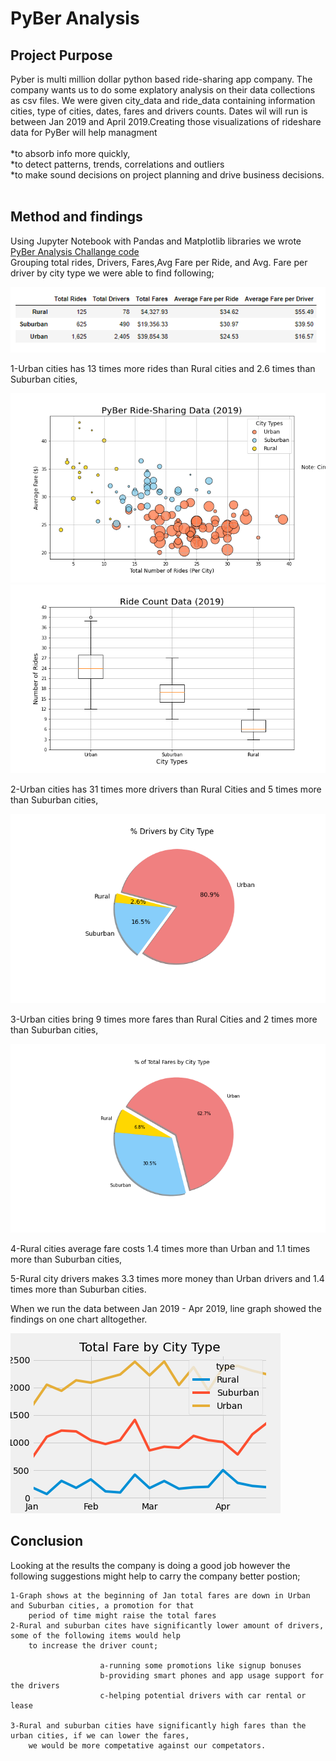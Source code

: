 # PyBer Analysis
## Project Purpose

Pyber is multi million dollar python based ride-sharing app company. The company wants us to do some explatory analysis on their data collections as csv files. We were given city_data and ride_data containing information cities, type of cities, dates, fares and drivers counts. Dates wil will run is between Jan 2019 and April 2019.Creating those visualizations of rideshare data for PyBer will help managment <br>
<br>
	*to absorb info more quickly,<br>
	*to detect patterns, trends, correlations and outliers<br>
	*to make sound decisions on project planning and drive business decisions.<br>
<br>
## Method and findings <br>

Using Jupyter Notebook with Pandas and Matplotlib libraries we wrote [PyBer Analysis Challange code](https://github.com/4renginy/Module5-PyBer_Analysis_Matplotlib/blob/main/PyBer_Challenge.ipynb)<br>
Grouping total rides, Drivers, Fares,Avg Fare per Ride, and Avg. Fare per driver by city type we were able to find following;<br>

![](https://github.com/4renginy/Module5-PyBer_Analysis_Matplotlib/blob/main/analysis/Summary_table.PNG)<br>

1-Urban cities has 13 times more rides than Rural cities and 2.6 times than Suburban cities,<br>

![](https://github.com/4renginy/Module5-PyBer_Analysis_Matplotlib/blob/main/analysis/Fig1.png)
![](https://github.com/4renginy/Module5-PyBer_Analysis_Matplotlib/blob/main/analysis/Fig2.png)

2-Urban cities has 31 times more drivers than Rural Cities and 5 times more than Suburban cities,<br>

![](https://github.com/4renginy/Module5-PyBer_Analysis_Matplotlib/blob/main/analysis/Fig6.png)

3-Urban cities bring 9 times more fares than Rural Cities and 2 times more than Suburban cities,<br>

![](https://github.com/4renginy/Module5-PyBer_Analysis_Matplotlib/blob/main/analysis/Fig5.png)

4-Rural cities average fare costs 1.4 times more than Urban and 1.1 times more than Suburban cities,<br>

5-Rural city drivers makes 3.3 times more money than Urban drivers and 1.4 times more than Suburban cities.<br>

When we run the data between Jan 2019 - Apr 2019, line graph showed the findings on one chart alltogether.

![](https://github.com/4renginy/Module5-PyBer_Analysis_Matplotlib/blob/main/analysis/PyBer_fare_summary.png)

## Conclusion
Looking at the results the company is doing a good job however the following suggestions might help to carry the company better postion;

	1-Graph shows at the beginning of Jan total fares are down in Urban and Suburban cities, a promotion for that
		period of time might raise the total fares
	2-Rural and suburban cites have significantly lower amount of drivers, some of the following items would help 
		to increase the driver count;
						
						a-running some promotions like signup bonuses
						b-providing smart phones and app usage support for the drivers
						c-helping potential drivers with car rental or lease

	3-Rural and suburban cities have significantly high fares than the urban cities, if we can lower the fares, 
		we would be more competative against our competators.

